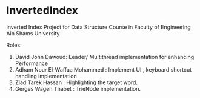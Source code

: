 # InvertedIndex
Inverted Index Project for Data Structure Course in Faculty of Engineering Ain Shams University

Roles:

1. David John Dawoud: Leader/ Multithread implementation for enhancing Performance
2. Adham Nour El-Waffaa Mohammed : Implement UI , keyboard shortcut handling implementation 
3. Ziad Tarek Hassan : Highlighting the target word.
4. Gerges Wageh Thabet : TrieNode implementation.
